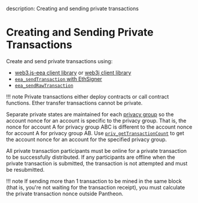 description: Creating and sending private transactions
<!--- END of page meta data -->

# Creating and Sending Private Transactions 

Create and send private transactions using: 

* [web3.js-eea client library](../Interact/Client-Libraries/eeajs.md) or [web3j client library](https://github.com/web3j/web3j)
* [`eea_sendTransaction` with EthSigner](https://docs.ethsigner.pegasys.tech/en/latest/Using-EthSigner/Using-EthSigner/) 
* [`eea_sendRawTransaction`](../../Reference/Pantheon-API-Methods.md#eea_sendrawtransaction) 

!!! note
    Private transactions either deploy contracts or call contract functions. 
    Ether transfer transactions cannot be private. 

Separate private states are maintained for each [privacy group](../../Concepts/Privacy/Privacy-Groups.md) so 
the account nonce for an account is specific to the privacy group. That is, the nonce for account A for
privacy group ABC is different to the account nonce for account A for privacy group AB. Use 
[`priv_getTransactionCount`](../../Reference/Pantheon-API-Methods.md#priv_gettransactioncount) to get 
the account nonce for an account for the specified privacy group.

All private transaction participants must be online for a private transaction to be successfully distributed. If any participants are offline when the private transaction is submitted, the transaction is not attempted and must be resubmitted.

!!! note
    If sending more than 1 transaction to be mined in the same block (that is, you're not waiting for 
    the transaction receipt), you must calculate the private transaction nonce outside Pantheon. 

